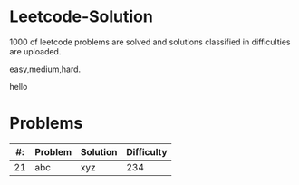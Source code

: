 # Leetcode-Solution
1000 of leetcode problems are solved and solutions classified in difficulties are uploaded. 

easy,medium,hard.

hello

# Problems
#:|Problem|Solution|Difficulty
 --- | --- | --- | --- 
21|abc|xyz|234

